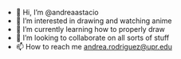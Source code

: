 - 👋 Hi, I’m @andreaastacio
- 👀 I’m interested in drawing and watching anime
- 🌱 I’m currently learning how to properly draw
- 💞️ I’m looking to collaborate on all sorts of stuff
- 📫 How to reach me andrea.rodriguez@upr.edu

<!---
andreaastacio/andreaastacio is a ✨ special ✨ repository because its `README.md` (this file) appears on your GitHub profile.
You can click the Preview link to take a look at your changes.
--->
